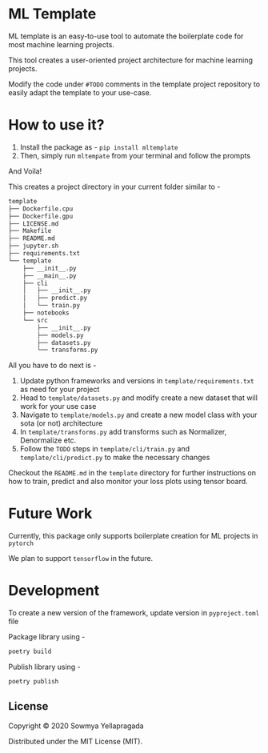 # ML Template

ML template is an easy-to-use tool to automate the boilerplate code for most machine learning projects.

This tool creates a user-oriented project architecture for machine learning projects.

Modify the code under `#TODO` comments in the template project repository to easily adapt the template to your use-case.

# How to use it?
1. Install the package as - `pip install mltemplate`
2. Then, simply run `mltempate` from your terminal and follow the prompts

And Voila!

This creates a project directory in your current folder similar to -
```markdown
template
├── Dockerfile.cpu
├── Dockerfile.gpu
├── LICENSE.md
├── Makefile
├── README.md
├── jupyter.sh
├── requirements.txt
└── template
    ├── __init__.py
    ├── __main__.py
    ├── cli
    │   ├── __init__.py
    │   ├── predict.py
    │   └── train.py
    ├── notebooks
    └── src
        ├── __init__.py
        ├── models.py
        ├── datasets.py
        └── transforms.py
```
All you have to do next is -
1. Update python frameworks and versions in `template/requirements.txt` as need for your project
2. Head to `template/datasets.py` and modify create a new dataset that will work for your use case
3. Navigate to `template/models.py` and create a new model class with your sota (or not) architecture
4. In `template/transforms.py` add transforms such as Normalizer, Denormalize etc.
5. Follow the `TODO` steps in `template/cli/train.py` and `template/cli/predict.py` to make the necessary changes

Checkout the `README.md` in the `template` directory for further instructions on how to train, predict and also monitor your loss plots using tensor board.

# Future Work
Currently, this package only supports boilerplate creation for ML projects in `pytorch`

We plan to support `tensorflow` in the future.

# Development
To create a new version of the framework, update version in `pyproject.toml` file

Package library using -
```bash
poetry build
```

Publish library using -
```bash
poetry publish
```
## License
Copyright © 2020 Sowmya Yellapragada

Distributed under the MIT License (MIT).
